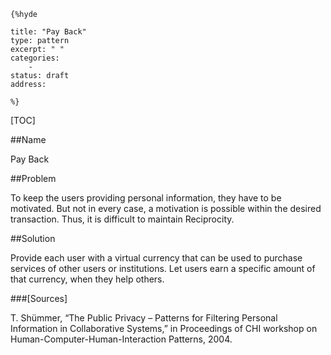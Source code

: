     {%hyde

    title: "Pay Back"
    type: pattern
    excerpt: " "
    categories:
        - 
    status: draft
    address:

    %}

[TOC]


##Name
<!--Primary name the pattern is known by.-->

Pay Back

<!--###[Also Known As]-->
<!-- All other names the pattern is known by.-->



<!--##Summary-->
<!-- One short paragraph summarising the pattern.-->

 

<!--##Context-->
<!-- The situations in which the pattern may apply.-->



##Problem
<!-- The problem a pattern addresses, including a list of forces describing why a problem might be difficult to solve.-->

To keep the users providing personal information, they have to be motivated. But not in every case, a motivation is possible within the desired transaction. Thus, it is difficult to maintain Reciprocity.

##Solution
<!-- A concise description of how the pattern addresses the problem.-->

Provide each user with a virtual currency that can be used to purchase services of other users or institutions. Let users earn a specific amount of that currency, when they help others.

<!--###[Structure]-->
<!--A detailed specification of the structural aspects of the pattern. A class diagram if applicable.-->



<!--###[Implementation]-->
<!--Guidelines for implementing the pattern; code fragments; suggested PETS; policy fragments.-->



<!--##Consequences-->
<!--The advantages (benefits) and disadvantages (liabilities) of applying the pattern.-->



<!--###[Constraints]-->
<!-- limitations as a consequence of applying the pattern.-->



<!--##Examples-->
<!--Motivational example to see how the pattern is applied.-->



<!--###[Known Uses]-->
<!-- Pointers to various applications of the pattern.-->



<!--##See Also-->
<!-- Any pointers to relevant information, not contained in the subfields below.-->



<!--###[Related Patterns]-->
<!-- Supporting and conflicting patterns-->



###[Sources]
<!-- References to the original source of the pattern.-->

T. Shümmer, “The Public Privacy – Patterns for Filtering Personal Information in Collaborative Systems,” in Proceedings of CHI workshop on Human-Computer-Human-Interaction Patterns, 2004.

<!--##General Comments-->
<!-- Separate discussion on the pattern.-->



<!--##Categories-->
<!-- Placeholder for future agreed upon categories as per collaboration's evaluation.-->

<!--##Tags-->
<!-- User definable descriptors for additional correlation.-->




